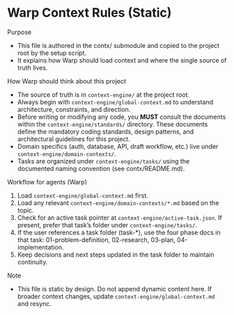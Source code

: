 # Warp Context Rules (Static)

Purpose
- This file is authored in the contx/ submodule and copied to the project root by the setup script.
- It explains how Warp should load context and where the single source of truth lives.

How Warp should think about this project
- The source of truth is in `context-engine/` at the project root.
- Always begin with `context-engine/global-context.md` to understand architecture, constraints, and direction.
- Before writing or modifying any code, you **MUST** consult the documents within the `context-engine/standards/` directory. These documents define the mandatory coding standards, design patterns, and architectural guidelines for this project.
- Domain specifics (auth, database, API, draft workflow, etc.) live under `context-engine/domain-contexts/`.
- Tasks are organized under `context-engine/tasks/` using the documented naming convention (see contx/README.md).

Workflow for agents (Warp)
1) Load `context-engine/global-context.md` first.
2) Load any relevant `context-engine/domain-contexts/*.md` based on the topic.
3) Check for an active task pointer at `context-engine/active-task.json`. If present, prefer that task’s folder under `context-engine/tasks/`.
4) If the user references a task folder (task-*), use the four phase docs in that task: 01-problem-definition, 02-research, 03-plan, 04-implementation.
5) Keep decisions and next steps updated in the task folder to maintain continuity.

Note
- This file is static by design. Do not append dynamic content here. If broader context changes, update `context-engine/global-context.md` and resync.

